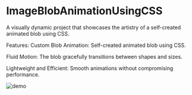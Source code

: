 # ImageBlobAnimationUsingCSS

A visually dynamic project that showcases the artistry of a self-created animated blob using CSS. 

Features:
Custom Blob Animation: Self-created animated blob using CSS.

Fluid Motion: The blob gracefully transitions between shapes and sizes.

Lightweight and Efficient: Smooth animations without compromising performance.

![demo](https://github.com/minahilx/ImageBlobAnimationUsingCSS/assets/71601253/fd4906ef-0694-4623-8e3e-ed21b15e9580)
